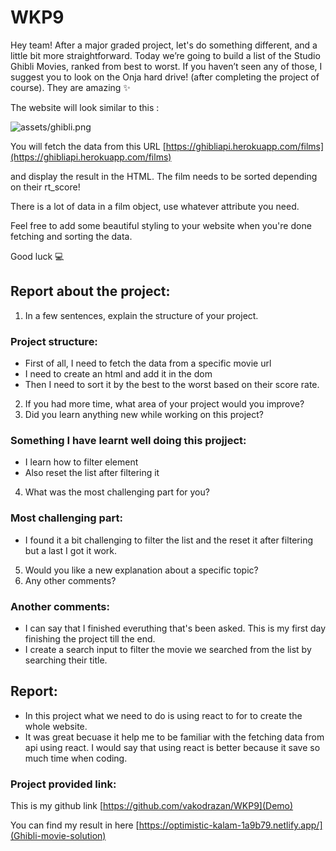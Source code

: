 # WKP9

Hey team!
After a major graded project, let's do something different, and a little bit more straightforward.
Today we’re going to build a list of the Studio Ghibli Movies, ranked from best to worst. If you haven’t seen any of those, I suggest you to look on the Onja hard drive! (after completing the project of course). They are amazing ✨

The website will look similar to this :

![assets/ghibli.png](assets/ghibli.png)

You will fetch the data from this URL [https://ghibliapi.herokuapp.com/films](https://ghibliapi.herokuapp.com/films)

and display the result in the HTML. The film needs to be sorted depending on their rt_score!

There is a lot of data in a film object, use whatever attribute you need.

Feel free to add some beautiful styling to your website when you're done fetching and sorting the data.

Good luck 💻

## Report about the project: 

1. In a few sentences, explain the structure of your project.

### Project structure: 
 - First of all, I need to fetch the data from a specific movie url
 - I need to create an html and add it in the dom
 - Then I need to sort it by the best to the worst based on their score rate.

2. If you had more time, what area of your project would you improve?
3. Did you learn anything new while working on this project?

### Something I have learnt well doing this projject:

 - I learn how to filter element
 - Also reset the list after filtering it

4. What was the most challenging part for you?

### Most challenging part:

 - I found it a bit challenging to filter the list and the reset it after filtering but a last I got it work.

5. Would you like a new explanation about a specific topic?
6. Any other comments?
### Another comments:
 - I can say that I finished everuthing that's been asked. This is my first day finishing the project till the end.
 - I create a search input to filter the movie we searched from the list by searching their title.


## Report:

 - In this project what we need to do is using react to for to create the whole website.
 - It was great becuase it help me to be familiar with the fetching data from api using react.
 I would say that using react is better because it save so much time when coding.

### Project provided link:

This is my github link [https://github.com/vakodrazan/WKP9](Demo)

You can find my result in here [https://optimistic-kalam-1a9b79.netlify.app/](Ghibli-movie-solution)